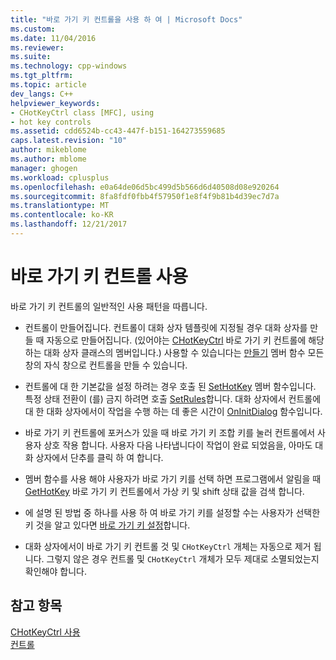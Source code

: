 ```yaml
---
title: "바로 가기 키 컨트롤을 사용 하 여 | Microsoft Docs"
ms.custom: 
ms.date: 11/04/2016
ms.reviewer: 
ms.suite: 
ms.technology: cpp-windows
ms.tgt_pltfrm: 
ms.topic: article
dev_langs: C++
helpviewer_keywords:
- CHotKeyCtrl class [MFC], using
- hot key controls
ms.assetid: cdd6524b-cc43-447f-b151-164273559685
caps.latest.revision: "10"
author: mikeblome
ms.author: mblome
manager: ghogen
ms.workload: cplusplus
ms.openlocfilehash: e0a64de06d5bc499d5b566d6d40508d08e920264
ms.sourcegitcommit: 8fa8fdf0fbb4f57950f1e8f4f9b81b4d39ec7d7a
ms.translationtype: MT
ms.contentlocale: ko-KR
ms.lasthandoff: 12/21/2017
---
```

# <a name="using-a-hot-key-control"></a>바로 가기 키 컨트롤 사용
바로 가기 키 컨트롤의 일반적인 사용 패턴을 따릅니다.  
  
-   컨트롤이 만들어집니다. 컨트롤이 대화 상자 템플릿에 지정될 경우 대화 상자를 만들 때 자동으로 만들어집니다. (있어야는 [CHotKeyCtrl](../mfc/reference/chotkeyctrl-class.md) 바로 가기 키 컨트롤에 해당 하는 대화 상자 클래스의 멤버입니다.) 사용할 수 있습니다는 [만들기](../mfc/reference/chotkeyctrl-class.md#create) 멤버 함수 모든 창의 자식 창으로 컨트롤을 만들 수 있습니다.  
  
-   컨트롤에 대 한 기본값을 설정 하려는 경우 호출 된 [SetHotKey](../mfc/reference/chotkeyctrl-class.md#sethotkey) 멤버 함수입니다. 특정 상태 전환이 (를) 금지 하려면 호출 [SetRules](../mfc/reference/chotkeyctrl-class.md#setrules)합니다. 대화 상자에서 컨트롤에 대 한 대화 상자에서이 작업을 수행 하는 데 좋은 시간이 [OnInitDialog](../mfc/reference/cdialog-class.md#oninitdialog) 함수입니다.  
  
-   바로 가기 키 컨트롤에 포커스가 있을 때 바로 가기 키 조합 키를 눌러 컨트롤에서 사용자 상호 작용 합니다. 사용자 다음 나타냅니다이 작업이 완료 되었음을, 아마도 대화 상자에서 단추를 클릭 하 여 합니다.  
  
-   멤버 함수를 사용 해야 사용자가 바로 가기 키를 선택 하면 프로그램에서 알림을 때 [GetHotKey](../mfc/reference/chotkeyctrl-class.md#gethotkey) 바로 가기 키 컨트롤에서 가상 키 및 shift 상태 값을 검색 합니다.  
  
-   에 설명 된 방법 중 하나를 사용 하 여 바로 가기 키를 설정할 수는 사용자가 선택한 키 것을 알고 있다면 [바로 가기 키 설정](../mfc/setting-a-hot-key.md)합니다.  
  
-   대화 상자에서이 바로 가기 키 컨트롤 것 및 `CHotKeyCtrl` 개체는 자동으로 제거 됩니다. 그렇지 않은 경우 컨트롤 및 `CHotKeyCtrl` 개체가 모두 제대로 소멸되었는지 확인해야 합니다.  
  
## <a name="see-also"></a>참고 항목  
 [CHotKeyCtrl 사용](../mfc/using-chotkeyctrl.md)   
 [컨트롤](../mfc/controls-mfc.md)

